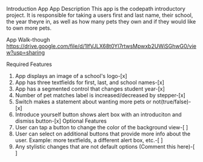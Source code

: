Introduction App
App Description
This app is the codepath introductory project. It is responsible for taking a users first and last name, their school, the year theyre in, as well as how many pets they own and if they would like to own more pets.

App Walk-though
https://drive.google.com/file/d/1lfVJLX68t0Yl7rtwsMpwxb2UWiSGhwG0/view?usp=sharing



Required Features
1. App displays an image of a school's logo-[x]
2. App has three textfields for first, last, and school names-[x]
3. App has a segmented control that changes student year-[x]
4. Number of pet matches label is increased/decreased by stepper-[x]
5. Switch makes a statement about wanting more pets or not(true/false)-[x]
6. Introduce yourself button shows alert box with an introduciton and dismiss button-[x]
Optional Features
1. User can tap a button to change the color of the background view-[ ]
3. User can select on additional buttons that provide more info about the user. Example: more textfields, a different alert box, etc.-[ ]
4. Any stylistic changes that are not default options (Comment this here)-[ ]
